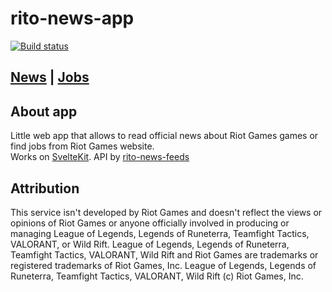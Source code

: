 # rito-news-app
[![Build status](https://img.shields.io/github/workflow/status/Antosik/rito-news-app/lint)](https://github.com/Antosik/rito-news-app/actions/workflows/lint.yml)

## [News](https://rito-news-app.pages.dev/) | [Jobs](https://rito-news-app.pages.dev/jobs)

## About app
Little web app that allows to read official news about Riot Games games or find jobs from Riot Games website.  
Works on [SvelteKit](https://kit.svelte.dev). API by [rito-news-feeds](https://github.com/Antosik/rito-news-feeds)

## Attribution
This service isn't developed by Riot Games and doesn't reflect the views or opinions of Riot Games or anyone officially involved in producing or managing League of Legends, Legends of Runeterra, Teamfight Tactics, VALORANT, or Wild Rift. League of Legends, Legends of Runeterra, Teamfight Tactics, VALORANT, Wild Rift and Riot Games are trademarks or registered trademarks of Riot Games, Inc. League of Legends, Legends of Runeterra, Teamfight Tactics, VALORANT, Wild Rift (c) Riot Games, Inc.

